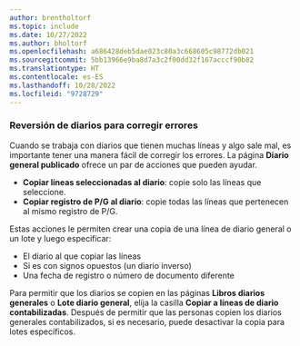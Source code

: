 ```yaml
---
author: brentholtorf
ms.topic: include
ms.date: 10/27/2022
ms.author: bholtorf
ms.openlocfilehash: a686428deb5dae023c80a3c668605c98772db021
ms.sourcegitcommit: 5bb13966e9ba8d7a3c2f00dd32f167acccf90b82
ms.translationtype: HT
ms.contentlocale: es-ES
ms.lasthandoff: 10/28/2022
ms.locfileid: "9728729"
---
```

### <a name="reversing-journals-to-correct-mistakes"></a>Reversión de diarios para corregir errores

Cuando se trabaja con diarios que tienen muchas líneas y algo sale mal, es importante tener una manera fácil de corregir los errores. La página **Diario general publicado** ofrece un par de acciones que pueden ayudar.

* **Copiar líneas seleccionadas al diario**: copie solo las líneas que seleccione.
* **Copiar registro de P/G al diario**: copie todas las líneas que pertenecen al mismo registro de P/G.

Estas acciones le permiten crear una copia de una línea de diario general o un lote y luego especificar:

* El diario al que copiar las líneas
* Si es con signos opuestos (un diario inverso)
* Una fecha de registro o número de documento diferente

Para permitir que los diarios se copien en las páginas **Libros diarios generales** o **Lote diario general**, elija la casilla **Copiar a líneas de diario contabilizadas**. Después de permitir que las personas copien los diarios generales contabilizados, si es necesario, puede desactivar la copia para lotes específicos.